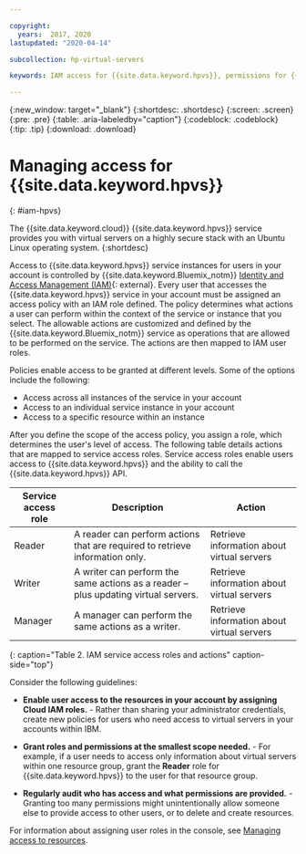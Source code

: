 ```yaml
---

copyright:
  years:  2017, 2020
lastupdated: "2020-04-14"

subcollection: hp-virtual-servers

keywords: IAM access for {{site.data.keyword.hpvs}}, permissions for {{site.data.keyword.hpvs}}, identity and access management for {{site.data.keyword.hpvs}}, roles for {{site.data.keyword.hpvs}}, actions for {{site.data.keyword.hpvs}}, assigning access for {{site.data.keyword.hpvs}}

---
```


{:new_window: target="_blank"}
{:shortdesc: .shortdesc}
{:screen: .screen}
{:pre: .pre}
{:table: .aria-labeledby="caption"}
{:codeblock: .codeblock}
{:tip: .tip}
{:download: .download}


# Managing access for {{site.data.keyword.hpvs}}
{: #iam-hpvs}

The {{site.data.keyword.cloud}} {{site.data.keyword.hpvs}} service provides you with virtual servers on a highly
secure stack with an Ubuntu Linux operating system.
{:shortdesc}

Access to {{site.data.keyword.hpvs}} service instances for users in your account is controlled by {{site.data.keyword.Bluemix_notm}} [Identity and Access Management (IAM)](https://cloud.ibm.com/docs/iam?topic=iam-getstarted){: external}. Every user that accesses the {{site.data.keyword.hpvs}} service in your account must be assigned an access policy with an IAM role defined. The policy determines what actions a user can perform within the context of the service or instance that you select. The allowable actions are customized and defined by the {{site.data.keyword.Bluemix_notm}} service as operations that are allowed to be performed on the service. The actions are then mapped to IAM user roles.

Policies enable access to be granted at different levels. Some of the options include the following:

* Access across all instances of the service in your account
* Access to an individual service instance in your account
* Access to a specific resource within an instance

After you define the scope of the access policy, you assign a role, which determines the user's level of access.
The following table details actions that are mapped to service access roles. Service access roles enable users access to {{site.data.keyword.hpvs}} and the ability to call the {{site.data.keyword.hpvs}} API.

| Service access role | Description | Action |
|-------|-----------------------|-------------|
| Reader | A reader can perform actions that are required to retrieve information only. | Retrieve information about virtual servers |
| Writer | A writer can perform the same actions as a reader – plus updating virtual servers. | Retrieve information about virtual servers |
| Manager | A manager can perform the same actions as a writer. | Retrieve information about virtual servers |
{: caption="Table 2. IAM service access roles and actions" caption-side="top"}

Consider the following guidelines:

* **Enable user access to the resources in your account by assigning Cloud IAM roles.** -
Rather than sharing your administrator credentials, create new policies for users who
need access to virtual servers in your accounts within IBM.

* **Grant roles and permissions at the smallest scope needed.** -
For example, if a user needs to access only information about virtual servers within one resource group,
grant the **Reader** role for {{site.data.keyword.hpvs}} to the user for that resource
group.

* **Regularly audit who has access and what permissions are provided.** -
Granting too many permissions might unintentionally allow someone else to
provide access to other users, or to delete and create resources.

For information about assigning user roles in the console, see [Managing access to resources](/docs/iam?topic=iam-iammanidaccser#iammanidaccser).
